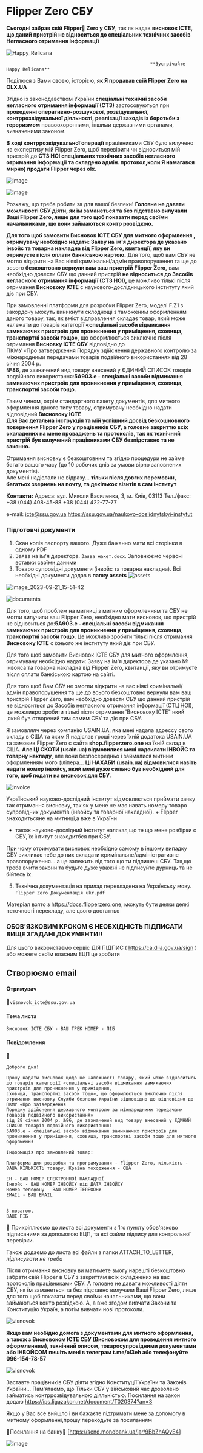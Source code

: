 # Flipper  Zero  СБУ 

**Сьогодні забрав свій Flipper🐬 Zero у СБУ**,
так як надав **висновок ІСТЕ, що даний пристрій не відноситься до спеціальних технічних засобів Негласного отримання інформації**


![Happy_Relicana](https://github.com/olehgbr/Flipper-Zero-sbu/assets/146317058/1f94decf-80ed-434f-90d8-a3c86bfac8e3)

                                                         **Зустрічайте Happy Relicana**


Поділюся з Вами своєю, історією,  **як Я продавав свій Flipper Zero на OLX.UA**


Згідно із законодавством України **спеціальні технічні засоби негласного отримання інформації (СТЗ)** застосовуються при **проведенні оперативно-розшукової, розвідувальної, контррозвідувальної діяльності, реалізації заходів із боротьби з тероризмом** правоохоронними, іншими державними органами, визначеними законом.


         
**В ході контррозвідувальної операції** працівниками CБУ було вилучено на експертизу мій Flipper Zero, щоб перевірити чи відноситься  мій пристрій до **СТЗ НОІ спеціальних технічних засобів  негласного отримання інформації**
**та складено адмін. протокол,коли Я намагався мирно) продати Flipper через olx.**

![image](https://github.com/olehgbr/Flipper-Zero-sbu/assets/146317058/d7a37b94-c692-4291-af4e-f801d7e47918)


![image](https://github.com/olehgbr/Flipper-Zero-sbu/assets/146317058/8650079a-786f-4197-9953-ae5d72cfa4f1)


Розкажу, що треба робити  за для вашої безпеки! 
  **Головне не давати можливості СБУ діяти, як їм заманеться та без підставно вилучали Ваші Flipper Zero, лише для  того щоб показати перед своїми начальниками, що вони займаються контр розвідкою.**



**Для того щоб замовити Висновок ІСТЕ СБУ для митного оформлення , отримувачу необхідно надати: Заяву на ім'я директора де указано інвойс та товарна накладна від Flipper Zero, квитанції, яку ви отримуєте після оплати банкіською картою.**
Для того, щоб вам СБУ не могло відкрити на Вас ніякі кримінальні/адмін правопорушення та ще до всього **безкоштовно вернули вам ваш пристрій Flipper Zero,**
вам необхідно довести СБУ що данний пристрій **не відноситься до Засобів негласного отримання інформації (СТЗ НОІ),**  це можливо тількі після отримання **Висновоку ІСТЕ** с наукового-дослідницького інституту який діє при СБУ.


    
При замовленні платформи для розробки Flipper Zero, моделі F.Z1 з закордону можуть виникнути склоднощі з таможеним оформленням даного товару, 
так, як вміст відправлення складає товар, який може належати до товарів категорії 
**«спеціальні засоби відмикання замикаючих пристроїв для проникнення у приміщення,
сховища, транспортні засоби тощо»**, що оформлюється виключно після отримання **Висновку ІСТЕ СБУ** відповідно до     
ПКМУ «Про затвердження Порядку здійснення державного контролю за міжнародними передачами товарів подвійного використання» від 28 січня 2004 р.             
**№86**, де зазначений вид товару внесений у ЄДИНИЙ СПИСОК товарів подвійного використання:**5A903.e - спеціальні засоби відмикання замикаючих пристроїв для проникнення у приміщення, сховища, транспортні засоби тощо.**

Таким чином, окрім стандартного пакету документів, для митного оформлення даного типу товару, отримувачу необхідно надати відповідний  **Висновоку ІСТЕ**           
**Для Вас детальна інструкція та мій успішний досвід безкошновного повернення Flipper Zero у працівників СБУ, а головне закриттю всіх скаладених на мене проваджень та протоколів, так як технічний пристрій був вилучений працівниками СБУ безпідставно та не законно.**
                                        
Отримання висновку є безкоштовним та згідно процедури не займе багато вашого часу (до 10 робочих днів за умови вірно заповнених документів).                  
   Але мені надіслали не відразу... **тільки після довгих перемовин, багатьох звернень на почту, та декількох візитів в сам інститут**                             
       
            


**Контакти:**
Адреса: вул. Миколи Василенка, 3, м. Київ, 03113
Тел./факс: +38 (044) 408-45-88 +38 (044) 422-77-77

е-mail: icte@ssu.gov.ua
https://ssu.gov.ua/naukovo-doslidnytskyi-instytut




###  Підготовчі документи       
1. Скан копія паспорту вашого. Дуже бажанно мати всі сторінки в одному PDF 
2. Заява на ім'я директора. ``Заява макет.docx``. Заповнюємо червоні вставки своїми даними
3. Товаро супровідні документи (інвойс та товарна накладна).
Всі необхідні документи додав в **папку assets**
![assets](https://github.com/olehgbr/Flipper-Zero-sbu/assets/146317058/acfc5ffd-4a73-489b-9a75-df98af6e585e)

![image_2023-09-21_15-51-42](https://github.com/oleh-ltd/Flipper-Zero-sbu/assets/146317058/f2370ae8-3149-407b-bed5-65c92444977a)

![documents](https://github.com/olehgbr/Flipper-Zero-sbu/assets/146317058/db8f8ae3-da04-43b4-87a5-66b9aa07f065)



   Для того, щоб проблем на митниці з митним оформленням та CБУ не могли вилучили ваш Flipper Zero, необхідно мати висновок, що пристрій не відноситься до:**5A903.e - спеціальні засоби відмикання замикаючих пристроїв для проникнення у приміщення, сховища, транспортні засоби тощо.** Це можливо зробити тількі після отримання **Висновоку ІСТЕ** с їхнього же інституту який діє при СБУ. 
      
Для того щоб замовити Висновок ІСТЕ СБУ для митного оформлення, отримувачу необхідно надати: Заяву на ім'я директора де указано № інвойса та товарна накладна від Flipper Zero, квитанції, яку ви отримуєте після оплати банкіською картою на сайті.       
 

Для того щоб Вам СБУ не змогли відкрити на вас ніякі кримінальні/адмін правопорушення та ще до всього безкоштовно вернули вам ваш пристрій Flipper Zero, вам необхідно довести СБУ що данний пристрій не відноситься  до Засобів негласного отримання інформації (СТЦ НОІ), це можливро зробити тількі після отримання 'Висновоку ІСТЕ"
який ,який був створений тим самим СБУ та діє при СБУ. 

   Я замовлялч через  компанію USAIN.UA, яка мені надала адрессу свого складу в США  та яким  Я надіслав гроші через їхній додатока USAIN.UА та  замовив Flipper Zero с сайта **shop.flipperzero.one** на їхній склад в США.
**Але ЦІ СКОТИ (usain.ua) відмовилися  мені надсилати ІНВОЙС та товарну накладу**, але вони безпосередньо і займалися митним оформленням мого фліпера...
**Ці НАХАБИ (usain.ua)  відмовилися навіть надати номер інвойсу, який мені дуже сильно був необхідний для того,  щоб подати на висновок для СБУ.**

![invoice](https://github.com/olehgbr/Flipper-Zero-sbu/assets/146317058/910a68ab-4cbc-4d95-b047-3aafb4723167)

Український науково-дослідний інститут  відмовляється приймати заяву так отримання висновку, так як  у мене не має  навать номеру товаро супровідних документів (інвойсу та товарної накладної). + Flipper знаходитьсяне на митниці,а вже в України 
+ також науково-дослідний інститут налякал,що те що мене розбірки с СБУ, їх інтитут знаходитбся при СБУ.

При чому отримувати висновок необхідно самому в іншому випадку СБУ викликає тебе до них складати кримінальне/адміністративне правопоруження... а це залежить від того що ти підпишеш СБУ. 
Так,що треба вчити закони та будьте дуже уважні не підписуйте дурниць та не бійтесь їх.




5. Технічна документація на прилад перекладена на Українську мову.
``Flipper Zero Документація ukr.pdf``

Матеріал взято з https://docs.flipperzero.one, можуть бути деяки деякі неточності перекладу, але цього достатньо

### **ОБОВ'ЯЗКОВИМ КРОКОМ Є НЕОБХІДНІСТЬ ПІДПИСАТИ ВИЩЕ ЗГАДАНІ ДОКУМЕНТИ!!**

Для цього використаємо сервіс ДІЯ ПІДПИС ( https://ca.diia.gov.ua/sign ) або можете своїм власним ЕЦП це зробити 

## Створюємо email

#### Отримувач
🔗``visnovok_icte@ssu.gov.ua``
#### Тема листа ####
``Висновок ІСТЕ СБУ - ВАШ ТРЕК НОМЕР - ПІБ``

#### Повідомлення
🔗
```
Доброго дня!

Прошу надати висновок щодо не належності товару, який може відноситись до товарів категорії «спеціальні засоби відмикання замикаючих пристроїв для проникнення у приміщення, 
сховища, транспортні засоби тощо», що оформлюється виключно після отримання висновку Служби безпеки України відповідно до відповідно до  ПКМУ «Про затвердження 
Порядку здійснення державного контролю за міжнародними передачами товарів подвійного використання» 
від 28 січня 2004 р. №86, де зазначений вид товару внесений у ЄДИНИЙ СПИСОК товарів подвійного використання: 
5A903.e - спеціальні засоби відмикання замикаючих пристроїв для проникнення у приміщення, сховища, транспортні засоби тощо для митного офорлмення

Інформація про замовлений товар:

Платформа для розробки та програмування - Flipper Zero, кількість - ВАША КІЛЬКІСТЬ товару. Країна походження - США

ЕН - ВАШ НОМЕР ЕЛЕКТРОННОЇ НАКЛАДНОЇ
Інвойс - ВАШ НОМЕР ІНВОЙСУ від ДАТА ІНВОЙСУ
Номер телефону - ВАШ НОМЕР ТЕЛЕФОНУ
EMAIL - ВАШ EMAIL


З повагою, 
ВАШЕ ПІБ
 ```

🔗 Прикріплюємо до листа всі документи з 1го пункту обов'язково підписаними за допомогою ЕЦП, та всі файли підпису для контрольної перевірки.

Також додаємо до листа всі файли з папки ATTACH_TO_LETTER, _підписувати не треба_



Після отримання висновку ви матимете змогу  нарешті безкоштовно забрати свій Flipper в СБУ з закриттям всіх складжених на вас протоколів працівниками СБУ.
А головне не давати можливості діяти СБУ, як їм заманеться та без підставно вилучали Ваші Flipper Zero, лише для  того щоб показати перед своїми начальниками, що вони займаються контр розвідкою.
А, а вже згодом вивчати Закони та Конституцію Україн, а потім вивчати нові протоколи.

![visnovok](https://github.com/olehgbr/Flipper-Zero-sbu/assets/146317058/ac4a3782-6ccf-4f9e-b9d6-b0e9d33e9351)


**Якщо вам необідно  домога з документами для митного оформлення, а також з Висновоком ІСТЕ СБУ (Висновоком для проведення митного оформленням), технічний описом, товаросупровідними документами або ІНВОЙСОМ**
**пишіть мені в телеграм  t.me/ol3eh або телефонуйте 096-154-78-57**


![visnovok](https://github.com/olehgbr/Flipper-Zero-sbu/assets/146317058/b7df50eb-dcbc-46ef-bb10-e1241012ba84)


Заставте працівників СБУ діяти згідно Конституції України та Законів України...
Пам'ятаємо, що Тільки СБУ у військовий час дозволено займатись контррозвідувальною діяльністью.
Посилання на закон  додаю https://ips.ligazakon.net/document/T020374?an=3


Якщо у Вас все вийшло і ви бажаєте підтримати мене за допомогу в митному оформленні,прошу переходьте за посиланням

 🔗Посилання на банку🔗  [https://send.monobank.ua/jar/9BbZhAQyE4]

                                                              

![image](https://github.com/olehgbr/Flipper-Zero-sbu/assets/146317058/8171a325-d9d2-42d9-a968-900f44beecfb)






